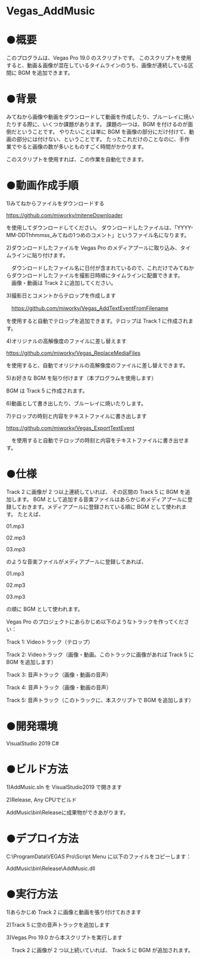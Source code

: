 # Vegas_AddMusic
# ●概要

このプログラムは、Vegas Pro 19.0 のスクリプトです。
このスクリプトを使用すると、動画＆画像が混在しているタイムラインのうち、画像が連続している区間に BGM を追加できます。

# ●背景

みてねから画像や動画をダウンロードして動画を作成したり、ブルーレイに焼いたりする際に、いくつか課題があります。
課題の一つは、BGM を付けるのが面倒だということです。
やりたいことは単に BGM を画像の部分にだけ付けて、動画の部分には付けない、ということです。
たったこれだけのことなのに、手作業でやると画像の数が多いとものすごく時間がかかります。

このスクリプトを使用すれば、この作業を自動化できます。

# ●動画作成手順

1)みてねからファイルをダウンロードする

  https://github.com/miworky/miteneDownloader

を使用してダウンロードしてください。
  ダウンロードしたファイルは、「YYYY-MM-DDThhmmss_みてねの1つめのコメント」というファイル名になります。
  
2)ダウンロードしたファイルを Vegas Pro のメディアプールに取り込み、タイムラインに貼り付けます。

　ダウンロードしたファイル名に日付が含まれているので、これだけでみてねからダウンロードしたファイルを撮影日時順にタイムラインに配置できます。
 　画像・動画は Track 2 に追加してください。

3)撮影日とコメントからテロップを作成します

　https://github.com/miworky/Vegas_AddTextEventFromFilename

を使用すると自動でテロップを追加できます。テロップは Track 1 に作成されます。

4)オリジナルの高解像度のファイルに差し替えます

   https://github.com/miworky/Vegas_ReplaceMediaFiles

を使用すると、自動でオリジナルの高解像度のファイルに差し替えできます。

5)お好きな BGM を貼り付けます（本プログラムを使用します）

  BGM は Track 5 に作成されます。

6)動画として書き出したり、ブルーレイに焼いたりします。

7)テロップの時刻と内容をテキストファイルに書き出します

  https://github.com/miworky/Vegas_ExportTextEvent

　を使用すると自動でテロップの時刻と内容をテキストファイルに書き出せます。
 
 # ●仕様

Track 2 に画像が 2 つ以上連続していれば、 その区間の Track 5 に BGM を追加します。
BGM として追加する音楽ファイルはあらかじめメディアプールに登録しておきます。メディアプールに登録されている順に BGM として使われます。
たとえば、

01.mp3

02.mp3

03.mp3

のような音楽ファイルがメディアプールに登録してあれば、

01.mp3

02.mp3

03.mp3

の順に BGM として使われます。


Vegas Pro のプロジェクトにあらかじめ以下のようなトラックを作ってください：

Track 1: Videoトラック（テロップ）

Track 2: Videoトラック（画像・動画。このトラックに画像があれば Track 5 に BGM を追加します）

Track 3: 音声トラック（画像・動画の音声）

Track 4: 音声トラック（画像・動画の音声）

Track 5: 音声トラック（このトラックに、本スクリプトで BGM を追加します）


 # ●開発環境

VisualStudio 2019 C#


 # ●ビルド方法

1)AddMusic.sln を VisualStudio2019 で開きます

2)Release, Any CPUでビルド

AddMusic\bin\Releaseに成果物ができあがります。


# ●デプロイ方法

C:\ProgramData\VEGAS Pro\Script Menu
に以下のファイルをコピーします：

AddMusic\bin\Release\AddMusic.dll


# ●実行方法

1)あらかじめ Track 2 に画像と動画を張り付けておきます

2)Track 5 に空の音声トラックを追加します

3)Vegas Pro 19.0 から本スクリプトを実行します

　Track 2 に画像が 2 つ以上続いていれば、 Track 5 に BGM が追加されます。
 

